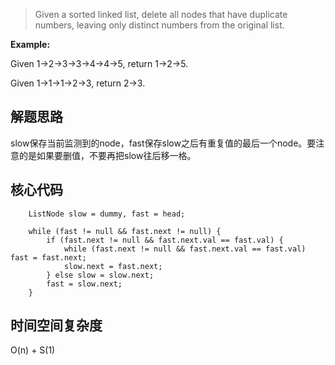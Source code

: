 > Given a sorted linked list, delete all nodes that have duplicate numbers, leaving only distinct numbers from the original list.

**Example:** 

Given 1->2->3->3->4->4->5, return 1->2->5.

Given 1->1->1->2->3, return 2->3.

## 解题思路

slow保存当前监测到的node，fast保存slow之后有重复值的最后一个node。要注意的是如果要删值，不要再把slow往后移一格。

## 核心代码

        ListNode slow = dummy, fast = head;
        
        while (fast != null && fast.next != null) {
            if (fast.next != null && fast.next.val == fast.val) {
                while (fast.next != null && fast.next.val == fast.val) fast = fast.next;
                slow.next = fast.next;
            } else slow = slow.next;
            fast = slow.next;
        }

## 时间空间复杂度

O(n) + S(1)

